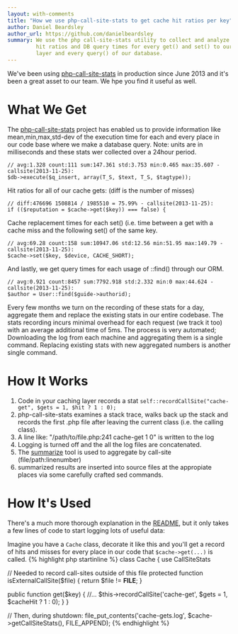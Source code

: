 ```yaml
---
layout: with-comments
title: "How we use php-call-site-stats to get cache hit ratios per key"
author: Daniel Beardsley
author_url: https://github.com/danielbeardsley
summary: We use the php call-site-stats utility to collect and analyze cache
         hit ratios and DB query times for every get() and set() to our caching
         layer and every query() of our database.
---
```


We've been using [php-call-site-stats] in production since June 2013
and it's been a great asset to our team. We hpe you find it useful as well.

# What We Get

The [php-call-site-stats] project has enabled us to provide information like
mean,min,max,std-dev of the execution time for each and every place in our code
base where we make a database query. Note: units are in milliseconds and these
stats wer collected over a 24hour period.

    // avg:1.328 count:111 sum:147.361 std:3.753 min:0.465 max:35.607 - callsite(2013-11-25):
    $db->execute($q_insert, array(T_S, $text, T_S, $tagtype));

Hit ratios for all of our cache gets: (diff is the number of misses)

    // diff:476696 1508814 / 1985510 = 75.99% - callsite(2013-11-25):
    if (($reputation = $cache->get($key)) === false) {

Cache replacement times for each set() (i.e. time between a get
with a cache miss and the following set() of the same key.

    // avg:69.28 count:158 sum:10947.06 std:12.56 min:51.95 max:149.79 - callsite(2013-11-25):
    $cache->set($key, $device, CACHE_SHORT);

And lastly, we get query times for each usage of ::find() through our ORM.

    // avg:0.921 count:8457 sum:7792.918 std:2.332 min:0 max:44.624 - callsite(2013-11-25):
    $author = User::find($guide->authorid);

Every few months we turn on the recording of these stats for a day, aggregate
them and replace the existing stats in our entire codebase. The stats recording
incurs minimal overhead for each request (we track it too) with an average
additional time of 5ms. The process is very automated; Downloading the log from
each machine and aggregating them is a single command. Replacing existing
stats with new aggregated numbers is another single command.

# How It Works

1. Code in your caching layer records a stat
   `self::recordCallSite("cache-get", $gets = 1, $hit ? 1 : 0);`
1. php-call-site-stats examines a stack trace, walks back up the stack and
   records the first .php file after leaving the current class (i.e. the calling
   class).
1. A line like: "/path/to/file.php:241 cache-get 1 0" is written to the log
1. Logging is turned off and the all the log files are concatenated.
1. The [summarize] tool is used to aggregate by call-site
   (file/path:linenumber)
1. summarized results are inserted into source files at the appropiate places
   via some carefully crafted sed commands.

# How It's Used

There's a much more thorough explanation in the [README], but it only takes a
few lines of code to start logging lots of useful data:

Imagine you have a `Cache` class, decorate it like this and you'll get a record
of hits and misses for every place in our code that `$cache->get(...)` is
called.
{% highlight php startinline %}
class Cache {
   use CallSiteStats
   
   // Needed to record call-sites outside of this file
   protected function isExternalCallSite($file) {
      return $file != __FILE__;
   }
   
   public function get($key) {
     //...
     $this->recordCallSite('cache-get', $gets = 1, $cacheHit ? 1 : 0);
   }
}

// Then, during shutdown:
file_put_contents('cache-gets.log', $cache->getCallSiteStats(), FILE_APPEND);
{% endhighlight %}

[php-call-site-stats]: https://github.com/danielbeardsley/php-call-site-stats 
[README]: https://github.com/danielbeardsley/php-call-site-stats/blob/master/README.md
[summarize]: https://github.com/danielbeardsley/php-call-site-stats/blob/master/summarize.php 
